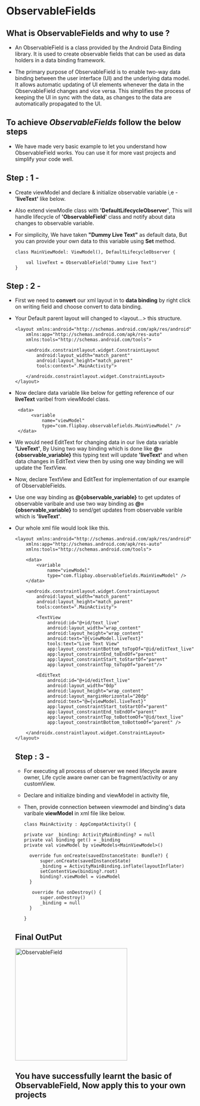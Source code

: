 # ObservableFields

## What is ObservableFields and why to use ?
- An ObservableField is a class provided by the Android Data Binding library. It is used to create observable fields that can be used as data holders in a data binding framework.

- The primary purpose of ObservableField is to enable two-way data binding between the user interface (UI) and the underlying data model. It allows automatic updating of UI elements whenever the data in the ObservableField changes and vice versa. This simplifies the process of keeping the UI in sync with the data, as changes to the data are automatically propagated to the UI.

## To achieve *ObservableFields* follow the below steps
- We have made very basic example to let you understand how ObservableField works. You can use it for more vast projects and simplify your code well.
 
## Step : 1 - 
* Create viewModel and declare & initialize observable variable i,e - **'liveText'** like below.
* Also extend viewModle class with **'DefaultLifecycleObserver'**, This will handle lifecycle of **'ObservableField'** class and notify about data changes to observable variable.
* For simplicity, We have taken **"Dummy Live Text"** as default data, But you can provide your own data to this variable using **Set** method.

      class MainViewModel: ViewModel(), DefaultLifecycleObserver {
      
          val liveText = ObservableField("Dummy Live Text")
      }

## Step : 2 - 
* First we need to **convert** our xml layout in to **data binding** by right click on writing field and choose convert to data binding.
* Your Default parent layout will changed to <layout...> </layout> this structure.

      <layout xmlns:android="http://schemas.android.com/apk/res/android"
          xmlns:app="http://schemas.android.com/apk/res-auto"
          xmlns:tools="http://schemas.android.com/tools">
      
          <androidx.constraintlayout.widget.ConstraintLayout
              android:layout_width="match_parent"
              android:layout_height="match_parent"
              tools:context=".MainActivity">
              
          </androidx.constraintlayout.widget.ConstraintLayout>
      </layout>

* Now declare data variable like below for getting reference of our **liveText** varibel from viewModel class.

       <data>
            <variable
                name="viewModel"
                type="com.flipbay.observablefields.MainViewModel" />
       </data>
      
* We would need EditText for changing data in our live data variable **'LiveText'**, By Using two way binding which is done like **@={observable_variable}** this typing text will update **'liveText'** and when data changes in EditText view then by using one way binding we will update the TextView.
* Now, declare TextView and EditText for implementation of our example of ObservableFields.
* Use one way binding as **@{observable_variable}** to get updates of observable varibale and use two way binding as **@={observable_variable}** to send/get updates from observable varible which is **'liveText'**.
* Our whole xml file would look like this.
      
      <layout xmlns:android="http://schemas.android.com/apk/res/android"
          xmlns:app="http://schemas.android.com/apk/res-auto"
          xmlns:tools="http://schemas.android.com/tools">
      
          <data>
              <variable
                  name="viewModel"
                  type="com.flipbay.observablefields.MainViewModel" />
          </data>
      
          <androidx.constraintlayout.widget.ConstraintLayout
              android:layout_width="match_parent"
              android:layout_height="match_parent"
              tools:context=".MainActivity">
      
              <TextView
                  android:id="@+id/text_live"
                  android:layout_width="wrap_content"
                  android:layout_height="wrap_content"
                  android:text="@{viewModel.liveText}"
                  tools:text="Live Text View"
                  app:layout_constraintBottom_toTopOf="@id/editText_live"
                  app:layout_constraintEnd_toEndOf="parent"
                  app:layout_constraintStart_toStartOf="parent"
                  app:layout_constraintTop_toTopOf="parent"/>
      
              <EditText
                  android:id="@+id/editText_live"
                  android:layout_width="0dp"
                  android:layout_height="wrap_content"
                  android:layout_marginHorizontal="20dp"
                  android:text="@={viewModel.liveText}"
                  app:layout_constraintStart_toStartOf="parent"
                  app:layout_constraintEnd_toEndOf="parent"
                  app:layout_constraintTop_toBottomOf="@id/text_live"
                  app:layout_constraintBottom_toBottomOf="parent" />
      
          </androidx.constraintlayout.widget.ConstraintLayout>
      </layout>

  ## Step : 3 -
  - For executing all process of observer we need lifecycle aware owner, Life cycle aware owner can be fragment/activity or any customView.
  - Declare and initialize binding and viewModel in activity file,
  - Then, provide connection between viewmodel and  binding's data varibale **viewModel** in xml file like below.
 
        class MainActivity : AppCompatActivity() {
    
        private var _binding: ActivityMainBinding? = null
        private val binding get() = _binding
        private val viewModel by viewModels<MainViewModel>()
    
          override fun onCreate(savedInstanceState: Bundle?) {
              super.onCreate(savedInstanceState)
              _binding = ActivityMainBinding.inflate(layoutInflater)
              setContentView(binding?.root)
              binding?.viewModel = viewModel
          }
    
           override fun onDestroy() {
              super.onDestroy()
              _binding = null
          }
          
        }
 

  ## Final OutPut
  <img src="https://github.com/AndroidTechTricks/ObservableFields/assets/138967229/be349bea-24c4-4df9-b5f4-e14fbd0158eb" alt="ObservableField" width="300">


    ## You have successfully learnt the basic of **ObservableField**, Now apply this to your own projects
